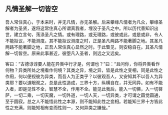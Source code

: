 ##  凡情圣解一切皆空

吾人常住真心，于本来时，并无凡情，亦无圣解。后来攀缘凡情者为凡众，攀缘圣解者为圣贤，遂将这常住真心所谓真我者，埋没于圣凡之中。所以历代善知识出世，建立言句，荡涤圣凡之情。或有理路，或无理路，或彼或此，或是或非，令人不能拟议，不能测度。其不能拟议测度之时，正是圣凡两路不能著脚之地。其圣凡两路不能著脚之地，正吾人常住真心显然之时。于此瞥见，则安稳自在。其圣凡情解一切皆空。原来此事甚近，彼堕凡入圣者，则远之又远矣。

客曰：“古德谆谆要人能在异类中行才是，何谓也？”曰：“且问你，你将异类看作何物？异类所处之境看作何境？其类之异，境之异，皆是此性之变相，同是此性之作用，何以便视彼为异类，而吾人为正类乎？以彼观吾人，又安知其不以吾人为异类耶？要以道眼观之，总是此性造成，三界十方，纵横自在，并无同异。如有不能入者，即是见性不全，智慧不全，作用不全。能见此我后，能入一切佛，入一切菩萨，一切二乘，一切天魔，一切外道，一切人天，一切异类，才可谓之圆觉圆通，至于圆寂。总之人不能悟此性之本源，则不能知此性之变相。若能知三界十方皆此性之充满，则能知相有变而性则一，又何异类之嫌哉。”
